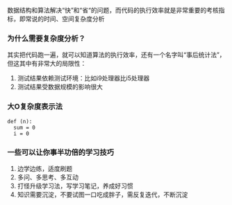 
数据结构和算法解决“快”和“省“的问题，而代码的执行效率就是非常重要的考核指标，即常说的时间、空间复杂度分析

### 为什么需要复杂度分析？

其实把代码跑一遍，就可以知道算法的执行效率，还有一个名字叫“事后统计法”，但这其中有非常大的局限性：
1. 测试结果依赖测试环境：比如i9处理器比i5处理器
2. 测试结果受数据规模的影响很大

### 大O复杂度表示法

```
def (n):
  sum = 0
  i = 0

```





### 一些可以让你事半功倍的学习技巧

1. 边学边练，适度刷题
2. 多问、多思考、多互动
3. 打怪升级学习法，写学习笔记，养成好习惯
4. 知识需要沉淀，不要试图一口吃成胖子，需反复迭代，不断沉淀

